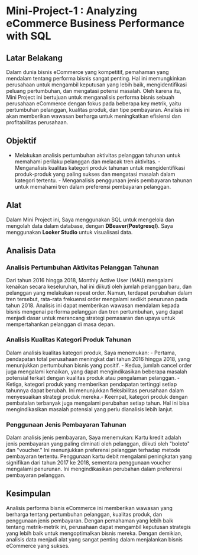 # Mini-Project-1 : Analyzing eCommerce Business Performance with SQL
## Latar Belakang
Dalam dunia bisnis eCommerce yang kompetitif, pemahaman yang mendalam tentang performa bisnis sangat penting. Hal ini memungkinkan perusahaan untuk mengambil keputusan yang lebih baik, mengidentifikasi peluang pertumbuhan, dan mengatasi potensi masalah. Oleh karena itu, Mini Project ini bertujuan untuk menganalisis performa bisnis sebuah perusahaan eCommerce dengan fokus pada beberapa key metrik, yaitu pertumbuhan pelanggan, kualitas produk, dan tipe pembayaran. Analisis ini akan memberikan wawasan berharga untuk meningkatkan efisiensi dan profitabilitas perusahaan.
## Objektif
- Melakukan analisis pertumbuhan aktivitas pelanggan tahunan untuk memahami perilaku pelanggan dan melacak tren aktivitas. - Menganalisis kualitas kategori produk tahunan untuk mengidentifikasi produk-produk yang paling sukses dan mengatasi masalah dalam kategori tertentu. - Menganalisis penggunaan jenis pembayaran tahunan untuk memahami tren dalam preferensi pembayaran pelanggan.
## Alat
Dalam Mini Project ini, Saya menggunakan SQL untuk mengelola dan mengolah data dalam database, dengan **DBeaver(Postgresql)**. Saya menggunakan **Looker Studio** untuk visualisasi data.
## Analisis Data
### Analisis Pertumbuhan Aktivitas Pelanggan Tahunan
Dari tahun 2016 hingga 2018, Monthly Active User (MAU) mengalami kenaikan secara keseluruhan, hal ini diikuti oleh jumlah pelanggan baru, dan pelanggan yang melakukan repeat order. Namun, terdapat perubahan dalam tren tersebut, rata-rata frekuensi order mengalami sedikit penurunan pada tahun 2018. Analisis ini dapat memberikan wawasan mendalam kepada bisnis mengenai performa pelanggan dan tren pertumbuhan, yang dapat menjadi dasar untuk merancang strategi pemasaran dan upaya untuk mempertahankan pelanggan di masa depan.
### Analisis Kualitas Kategori Produk Tahunan
Dalam analisis kualitas kategori produk, Saya menemukan: - Pertama, pendapatan total perusahaan meningkat dari tahun 2016 hingga 2018, yang menunjukkan pertumbuhan bisnis yang positif. - Kedua, jumlah cancel order juga mengalami kenaikan, yang dapat mengindikasikan beberapa masalah potensial terkait dengan kualitas produk atau pengalaman pelanggan. - Ketiga, kategori produk yang memberikan pendapatan tertinggi setiap tahunnya dapat berubah. Ini menunjukkan fleksibilitas perusahaan dalam menyesuaikan strategi produk mereka.- Keempat, kategori produk dengan pembatalan terbanyak juga mengalami perubahan setiap tahun. Hal ini bisa mengindikasikan masalah potensial yang perlu dianalisis lebih lanjut.
### Penggunaan Jenis Pembayaran Tahunan
Dalam analisis jenis pembayaran, Saya menemukan:
Kartu kredit adalah jenis pembayaran yang paling diminati oleh pelanggan, diikuti oleh "boleto" dan "voucher." Ini menunjukkan preferensi pelanggan terhadap metode pembayaran tertentu.
Penggunaan kartu debit mengalami peningkatan yang signifikan dari tahun 2017 ke 2018, sementara penggunaan voucher mengalami penurunan. Ini mengindikasikan perubahan dalam preferensi pembayaran pelanggan.
## Kesimpulan
Analisis performa bisnis eCommerce ini memberikan wawasan yang berharga tentang pertumbuhan pelanggan, kualitas produk, dan penggunaan jenis pembayaran. Dengan pemahaman yang lebih baik tentang metrik-metrik ini, perusahaan dapat mengambil keputusan strategis yang lebih baik untuk mengoptimalkan bisnis mereka. Dengan demikian, analisis data menjadi alat yang sangat penting dalam menjalankan bisnis eCommerce yang sukses.
